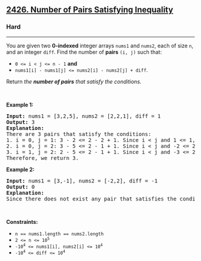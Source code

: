 <h2><a href="https://leetcode.com/problems/number-of-pairs-satisfying-inequality/">2426. Number of Pairs Satisfying Inequality</a></h2><h3>Hard</h3><hr><div style="user-select: auto;"><p style="user-select: auto;">You are given two <strong style="user-select: auto;">0-indexed</strong> integer arrays <code style="user-select: auto;">nums1</code> and <code style="user-select: auto;">nums2</code>, each of size <code style="user-select: auto;">n</code>, and an integer <code style="user-select: auto;">diff</code>. Find the number of <strong style="user-select: auto;">pairs</strong> <code style="user-select: auto;">(i, j)</code> such that:</p>

<ul style="user-select: auto;">
	<li style="user-select: auto;"><code style="user-select: auto;">0 &lt;= i &lt; j &lt;= n - 1</code> <strong style="user-select: auto;">and</strong></li>
	<li style="user-select: auto;"><code style="user-select: auto;">nums1[i] - nums1[j] &lt;= nums2[i] - nums2[j] + diff</code>.</li>
</ul>

<p style="user-select: auto;">Return<em style="user-select: auto;"> the <strong style="user-select: auto;">number of pairs</strong> that satisfy the conditions.</em></p>

<p style="user-select: auto;">&nbsp;</p>
<p style="user-select: auto;"><strong style="user-select: auto;">Example 1:</strong></p>

<pre style="user-select: auto;"><strong style="user-select: auto;">Input:</strong> nums1 = [3,2,5], nums2 = [2,2,1], diff = 1
<strong style="user-select: auto;">Output:</strong> 3
<strong style="user-select: auto;">Explanation:</strong>
There are 3 pairs that satisfy the conditions:
1. i = 0, j = 1: 3 - 2 &lt;= 2 - 2 + 1. Since i &lt; j and 1 &lt;= 1, this pair satisfies the conditions.
2. i = 0, j = 2: 3 - 5 &lt;= 2 - 1 + 1. Since i &lt; j and -2 &lt;= 2, this pair satisfies the conditions.
3. i = 1, j = 2: 2 - 5 &lt;= 2 - 1 + 1. Since i &lt; j and -3 &lt;= 2, this pair satisfies the conditions.
Therefore, we return 3.
</pre>

<p style="user-select: auto;"><strong style="user-select: auto;">Example 2:</strong></p>

<pre style="user-select: auto;"><strong style="user-select: auto;">Input:</strong> nums1 = [3,-1], nums2 = [-2,2], diff = -1
<strong style="user-select: auto;">Output:</strong> 0
<strong style="user-select: auto;">Explanation:</strong>
Since there does not exist any pair that satisfies the conditions, we return 0.
</pre>

<p style="user-select: auto;">&nbsp;</p>
<p style="user-select: auto;"><strong style="user-select: auto;">Constraints:</strong></p>

<ul style="user-select: auto;">
	<li style="user-select: auto;"><code style="user-select: auto;">n == nums1.length == nums2.length</code></li>
	<li style="user-select: auto;"><code style="user-select: auto;">2 &lt;= n &lt;= 10<sup style="user-select: auto;">5</sup></code></li>
	<li style="user-select: auto;"><code style="user-select: auto;">-10<sup style="user-select: auto;">4</sup> &lt;= nums1[i], nums2[i] &lt;= 10<sup style="user-select: auto;">4</sup></code></li>
	<li style="user-select: auto;"><code style="user-select: auto;">-10<sup style="user-select: auto;">4</sup> &lt;= diff &lt;= 10<sup style="user-select: auto;">4</sup></code></li>
</ul>
</div>